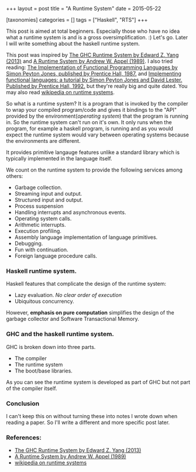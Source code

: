 +++
layout = post
title = "A Runtime System"
date = 2015-05-22

[taxonomies]
categories = []
tags = ["Haskell", "RTS"]
+++

This post is aimed at total beginners. Especially those who have no idea what a runtime system is and is a gross oversimplification. :) Let's go. Later I will write something about the haskell runtime system.

<!-- more -->

This post was inspired by [The GHC Runtime System by Edward Z. Yang (2013)] and [A Runtime System by Andrew W. Appel (1989)].
I also tried reading: [The Implementation of Functional Programming Languages by Simon Peyton Jones, published by Prentice Hall, 1987.] and [Implementing functional languages: a tutorial by Simon Peyton Jones and David Lester. Published by Prentice Hall, 1992.] but they're really big and quite dated. You may also read [wikipedia on runtime systems].

So what is a runtime system? It is a program that is invoked by the compiler to wrap your compiled program/code and gives it bindings to the "API" provided by the environment(*operating system*) that the program is running in.
So the runtime system can't run on it's own. It only runs when the program, for example a haskell program, is running and as you would expect the runtime system would vary between operating systems because the environments are different.

It provides primitive langauge features unlike a standard library which is typically implemented in the language itself.

We count on the runtime system to provide the following services among others:

* Garbage collection.
* Streaming input and output.
* Structured input and output.
* Process suspension
* Handling interrupts and asynchronous events.
* Operating system calls.
* Arithmetic interrupts.
* Execution profiling.
* Assembly language implementation of language primitives.
* Debugging.
* Fun with continuation.
* Foreign language procedure calls.

### Haskell runtime system.
Haskell features that complicate the design of the runtime system:

* Lazy evaluation. *No clear order of execution*
* Ubiquitous concurrency.

However, **emphasis on pure computation** simplifies the design of the garbage collector and Software Transactional Memory.

### GHC and the haskell runtime system.
GHC is broken down into three parts.

  * The compiler
  * The runtime system
  * The boot/base libraries.

As you can see the runtime system is developed as part of GHC but not part of the compiler itself.

### Conclusion
I can't keep this on without turning these into notes I wrote down when reading a paper. So I'll write a different and more specific post later.

### References:

* [The GHC Runtime System by Edward Z. Yang (2013)]
* [A Runtime System by Andrew W. Appel (1989)]
* [wikipedia on runtime systems]

[The GHC Runtime System by Edward Z. Yang (2013)]: http://ezyang.com/jfp-ghc-rts-draft.pdf
[A Runtime System by Andrew W. Appel (1989)]: https://users-cs.au.dk/hosc/local/LaSC-3-4-pp343-380.pdf
[Implementing functional languages: a tutorial by Simon Peyton Jones and David Lester. Published by Prentice Hall, 1992.]: http://research.microsoft.com/en-us/um/people/simonpj/Papers/pj-lester-book/
[The Implementation of Functional Programming Languages by Simon Peyton Jones, published by Prentice Hall, 1987.]: http://research.microsoft.com/en-us/um/people/simonpj/papers/slpj-book-1987/
[wikipedia on runtime systems]: http://en.wikipedia.org/wiki/Runtime_system
